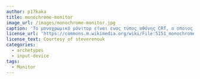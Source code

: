 ```yaml
---
author: p17kaka
title: monochrome-monitor
image_url: /images/monochrome-monitor.jpg
caption: 'Το μονοχρωμικό μόνιτορ είναι ενας τύπος οθόνης CRT, ο οποιος ηταν συνιθισμένος στην αρχή της πληροφορικής απο τη δεκατια του 1960 μεχρι του 1980.'
license_url: 'https://commons.m.wikimedia.org/wiki/File:5151_monochrome_monitor.jpg'
license_text: Courtesy of steverenouk
categories:
  - archetypes
  - input-device
tags:
  - Monitor
---
```

